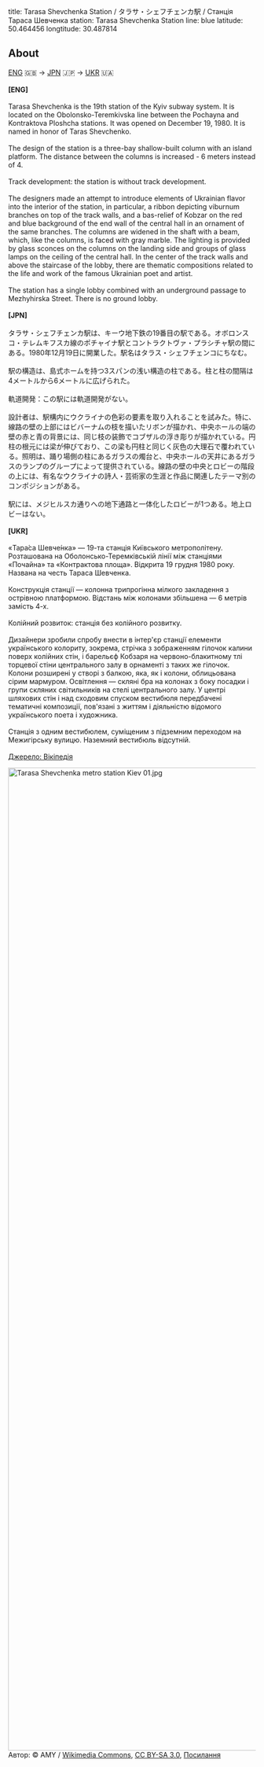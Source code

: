 title: Tarasa Shevchenka Station / タラサ・シェフチェンカ駅 / Станція Тараса Шевченка
station: Tarasa Shevchenka Station
line: blue
latitude: 50.464456
longtitude: 30.487814

<article>    
<h2>About</h2>
<p>
    <a href="#eng-text">ENG</a> 🇬🇧 -> <a href="#jpn-text">JPN</a> 🇯🇵 -> <a href="#ukr-text">UKR</a> 🇺🇦
    <br><br>
    <b id="eng-text">[ENG]</b>
    <br><br>
    Tarasa Shevchenka is the 19th station of the Kyiv subway system. It is located on the Obolonsko-Teremkivska line between the Pochayna and Kontraktova Ploshcha stations. It was opened on December 19, 1980. It is named in honor of Taras Shevchenko.
    <br><br>
    The design of the station is a three-bay shallow-built column with an island platform. The distance between the columns is increased - 6 meters instead of 4.
    <br><br>
    Track development: the station is without track development.
    <br><br>
    The designers made an attempt to introduce elements of Ukrainian flavor into the interior of the station, in particular, a ribbon depicting viburnum branches on top of the track walls, and a bas-relief of Kobzar on the red and blue background of the end wall of the central hall in an ornament of the same branches. The columns are widened in the shaft with a beam, which, like the columns, is faced with gray marble. The lighting is provided by glass sconces on the columns on the landing side and groups of glass lamps on the ceiling of the central hall. In the center of the track walls and above the staircase of the lobby, there are thematic compositions related to the life and work of the famous Ukrainian poet and artist.
    <br><br>
    The station has a single lobby combined with an underground passage to Mezhyhirska Street. There is no ground lobby.
    <br><br>
    <b id="jpn-text">[JPN]</b>
    <br><br>
    タラサ・シェフチェンカ駅は、キーウ地下鉄の19番目の駅である。オボロンスコ・テレムキフスカ線のポチャイナ駅とコントラクトヴァ・プラシチャ駅の間にある。1980年12月19日に開業した。駅名はタラス・シェフチェンコにちなむ。
    <br><br>
    駅の構造は、島式ホームを持つ3スパンの浅い構造の柱である。柱と柱の間隔は4メートルから6メートルに広げられた。
    <br><br>
    軌道開発：この駅には軌道開発がない。
    <br><br>
    設計者は、駅構内にウクライナの色彩の要素を取り入れることを試みた。特に、線路の壁の上部にはビバーナムの枝を描いたリボンが描かれ、中央ホールの端の壁の赤と青の背景には、同じ枝の装飾でコブザルの浮き彫りが描かれている。円柱の根元には梁が伸びており、この梁も円柱と同じく灰色の大理石で覆われている。照明は、踊り場側の柱にあるガラスの燭台と、中央ホールの天井にあるガラスのランプのグループによって提供されている。線路の壁の中央とロビーの階段の上には、有名なウクライナの詩人・芸術家の生涯と作品に関連したテーマ別のコンポジションがある。
    <br><br>
    駅には、メジヒルスカ通りへの地下通路と一体化したロビーが1つある。地上ロビーはない。
    <br><br>
    <b id="ukr-text">[UKR]</b>
    <br><br>
    «Тара́са Шевче́нка» — 19-та станція Київського метрополітену. Розташована на Оболонсько-Теремківській лінії між станціями «Почайна» та «Контрактова площа». Відкрита 19 грудня 1980 року. Названа на честь Тараса Шевченка.
    <br><br>
    Конструкція станції — колонна трипрогінна мілкого закладення з острівною платформою. Відстань між колонами збільшена — 6 метрів замість 4-х.
    <br><br>
    Колійний розвиток: станція без колійного розвитку.
    <br><br>
    Дизайнери зробили спробу внести в інтер'єр станції елементи українського колориту, зокрема, стрічка з зображенням гілочок калини поверх колійних стін, і барельєф Кобзаря на червоно-блакитному тлі торцевої стіни центрального залу в орнаменті з таких же гілочок. Колони розширені у створі з балкою, яка, як і колони, облицьована сірим мармуром. Освітлення — скляні бра на колонах з боку посадки і групи скляних світильників на стелі центрального залу. У центрі шляхових стін і над сходовим спуском вестибюля передбачені тематичні композиції, пов'язані з життям і діяльністю відомого українського поета і художника.
    <br><br>
    Станція з одним вестибюлем, суміщеним з підземним переходом на Межигірську вулицю. Наземний вестибюль відсутній.
    <br><br>
    <a href="https://uk.wikipedia.org">Джерело: Вікіпедія</a>
</p>
<p><a href="https://commons.wikimedia.org/wiki/File:Tarasa_Shevchenka_metro_station_Kiev_01.jpg#/media/%D0%A4%D0%B0%D0%B9%D0%BB:Tarasa_Shevchenka_metro_station_Kiev_01.jpg"><img src="https://upload.wikimedia.org/wikipedia/commons/7/79/Tarasa_Shevchenka_metro_station_Kiev_01.jpg" alt="Tarasa Shevchenka metro station Kiev 01.jpg" height="2000" width="3008"></a><br>Автор: © AMY&nbsp;/&nbsp;<a href="//commons.wikimedia.org/wiki/Main_Page" title="Main Page">Wikimedia Commons</a>, <a href="https://creativecommons.org/licenses/by-sa/3.0" title="Creative Commons Attribution-Share Alike 3.0">CC BY-SA 3.0</a>, <a href="https://commons.wikimedia.org/w/index.php?curid=9623729">Посилання</a></p>
</article>
